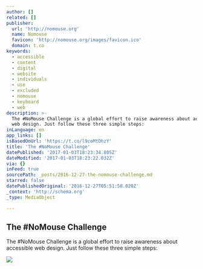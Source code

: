 ```yaml
---
author: []
related: []
publisher:
  url: 'http://nomouse.org'
  name: Nomouse
  favicon: 'http://nomouse.org/images/favicon.ico'
  domain: t.co
keywords:
  - accessible
  - content
  - digital
  - website
  - individuals
  - use
  - excluded
  - nomouse
  - keyboard
  - web
description: >-
  The #NoMouse Challenge is a global effort to raise awareness about accessible
  web design. Just follow these three simple steps:
inLanguage: en
app_links: []
isBasedOnUrl: 'https://t.co/l9coMtDhzY'
title: 'The #NoMouse Challenge'
datePublished: '2017-01-03T18:23:34.805Z'
dateModified: '2017-01-03T18:23:22.032Z'
via: {}
inFeed: true
sourcePath: _posts/2016-12-27-the-nomouse-challenge.md
starred: false
datePublishedOriginal: '2016-12-27T05:51:58.020Z'
_context: 'http://schema.org'
_type: MediaObject

---
```

<article style=""><h1>The #NoMouse Challenge</h1><p>The #NoMouse Challenge is a global effort to raise awareness about accessible web design. Just follow these three simple steps:</p><img src="http://nomouse.org/images/doit250.png" /></article>